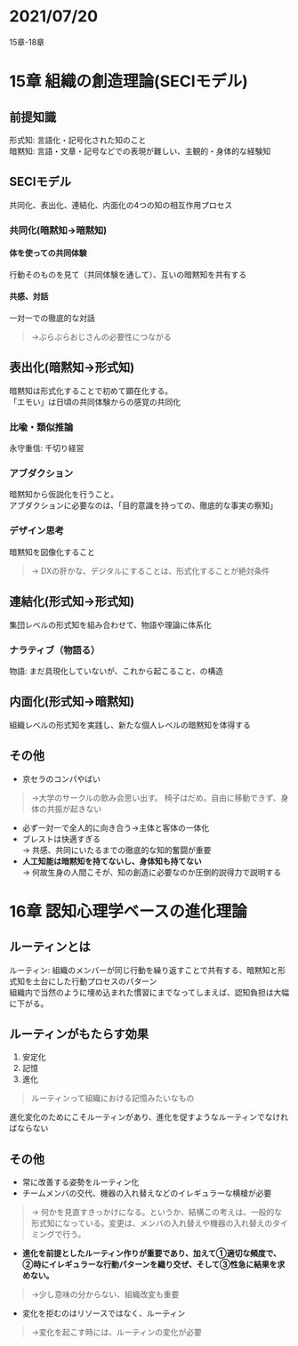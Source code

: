 # 2021/07/20
15章-18章  

# 15章 組織の創造理論(SECIモデル)
## 前提知識
形式知: 言語化・記号化された知のこと  
暗黙知: 言語・文章・記号などでの表現が難しい、主観的・身体的な経験知  

## SECIモデル
共同化、表出化、連結化、内面化の4つの知の相互作用プロセス
### 共同化(暗黙知→暗黙知)
#### 体を使っての共同体験
行動そのものを見て（共同体験を通して）、互いの暗黙知を共有する  
#### 共感、対話
一対一での徹底的な対話  
> →ぶらぶらおじさんの必要性につながる

## 表出化(暗黙知→形式知)
暗黙知は形式化することで初めて顕在化する。  
「エモい」は日頃の共同体験からの感覚の共同化
### 比喩・類似推論
永守重信: 千切り経営  
### アブダクション
暗黙知から仮説化を行うこと。  
アブダクションに必要なのは、「目的意識を持っての、徹底的な事実の察知」  
### デザイン思考
暗黙知を図像化すること
> → DXの肝かな、デジタルにすることは、形式化することが絶対条件

## 連結化(形式知→形式知)
集団レベルの形式知を組み合わせて、物語や理論に体系化
### ナラティブ（物語る）
物語: まだ具現化していないが、これから起こること、の構造  

## 内面化(形式知→暗黙知)
組織レベルの形式知を実践し、新たな個人レベルの暗黙知を体得する  

## その他
- 京セラのコンパやばい  
> →大学のサークルの飲み会思い出す。
> 椅子はだめ。自由に移動できず、身体の共振が起きない  
- 必ず一対一で全人的に向き合う→主体と客体の一体化
- ブレストは快適すぎる  
→ 共感、共同にいたるまでの徹底的な知的奮闘が重要
- **人工知能は暗黙知を持てないし、身体知も持てない**  
→ 何故生身の人間こそが、知の創造に必要なのか圧倒的説得力で説明する


# 16章 認知心理学ベースの進化理論
## ルーティンとは
ルーティン: 組織のメンバーが同じ行動を繰り返すことで共有する、暗黙知と形式知を土台にした行動プロセスのパターン    
組織内で当然のように埋め込まれた慣習にまでなってしまえば、認知負担は大幅に下がる。  
## ルーティンがもたらす効果
1. 安定化
2. 記憶
3. 進化
> ルーティンって組織における記憶みたいなもの  

進化変化のためにこそルーティンがあり、進化を促すようなルーティンでなければならない

## その他
- 常に改善する姿勢をルーティン化
- チームメンバの交代、機器の入れ替えなどのイレギュラーな横槍が必要  
> → 何かを見直すきっかけになる。というか、結構この考えは、一般的な形式知になっている。変更は、メンバの入れ替えや機器の入れ替えのタイミングで行う。
- **進化を前提としたルーティン作りが重要であり、加えて①適切な頻度で、②時にイレギュラーな行動パターンを織り交ぜ、そして③性急に結果を求めない。**  
> →少し意味の分からない、組織改変も重要
- 変化を拒むのはリソースではなく、ルーティン
> →変化を起こす時には、ルーティンの変化が必要






